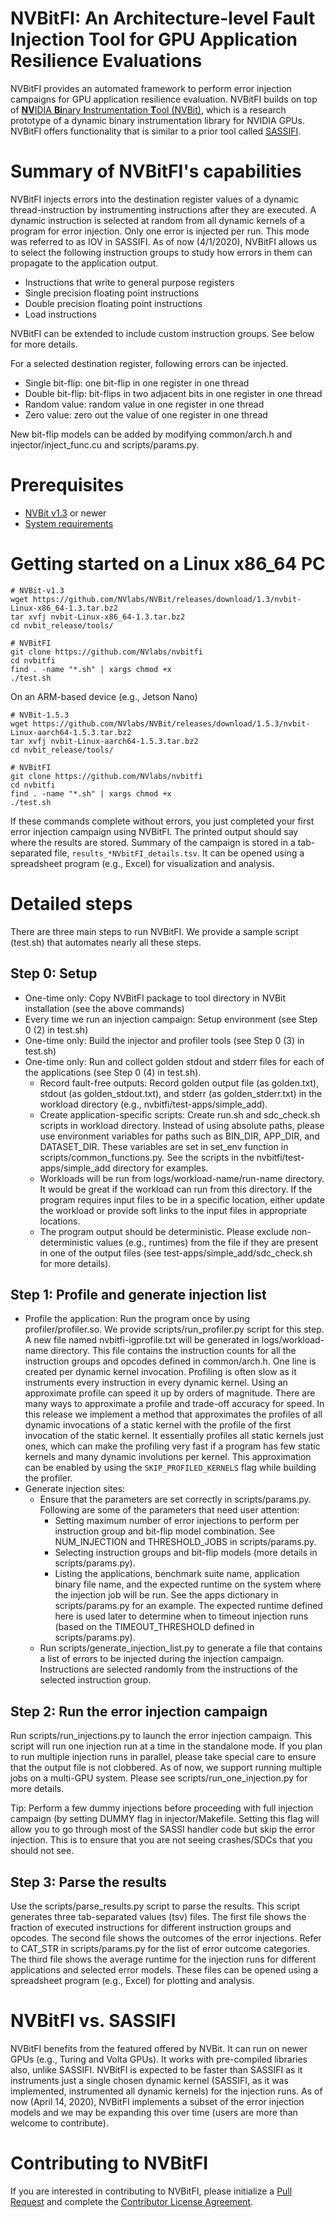 # NVBitFI: An Architecture-level Fault Injection Tool for GPU Application Resilience Evaluations

NVBitFI provides an automated framework to perform error injection campaigns for GPU application resilience evaluation.  NVBitFI builds on top of [**NV**IDIA **Bi**nary **I**nstrumentation **T**ool (NVBit)](https://github.com/NVlabs/NVbit), which is a research prototype of a dynamic binary instrumentation library for NVIDIA GPUs. NVBitFI offers functionality that is similar to a prior tool called [SASSIFI](https://github.com/NVlabs/sassifi).  

# Summary of NVBitFI's capabilities 

NVBitFI injects errors into the destination register values of a dynamic thread-instruction by instrumenting instructions after they are executed.  A dynamic instruction is selected at random from all dynamic kernels of a program for error injection.  Only one error is injected per run.  This mode was referred to as IOV in SASSIFI.  As of now (4/1/2020), NVBitFI allows us to select the following instruction groups to study how errors in them can propagate to the application output.

 * Instructions that write to general purpose registers
 * Single precision floating point instructions
 * Double precision floating point instructions 
 * Load instructions 

NVBitFI can be extended to include custom instruction groups. See below for more details. 

For a selected destination register, following errors can be injected. 

 * Single bit-flip: one bit-flip in one register in one thread
 * Double bit-flip: bit-flips in two adjacent bits in one register in one thread
 * Random value: random value in one register in one thread
 * Zero value: zero out the value of one register in one thread

New bit-flip models can be added by modifying common/arch.h and injector/inject\_func.cu and scripts/params.py. 


# Prerequisites
 * [NVBit v1.3](https://github.com/NVlabs/NVBit/releases/tag/1.3) or newer
 * [System requirements](https://github.com/NVlabs/NVbit#requirements)

# Getting started on a Linux x86\_64 PC
```console
# NVBit-v1.3
wget https://github.com/NVlabs/NVBit/releases/download/1.3/nvbit-Linux-x86_64-1.3.tar.bz2
tar xvfj nvbit-Linux-x86_64-1.3.tar.bz2
cd nvbit_release/tools/

# NVBitFI 
git clone https://github.com/NVlabs/nvbitfi
cd nvbitfi
find . -name "*.sh" | xargs chmod +x
./test.sh
```
On an ARM-based device (e.g., Jetson Nano)
```console
# NVBit-1.5.3
wget https://github.com/NVlabs/NVBit/releases/download/1.5.3/nvbit-Linux-aarch64-1.5.3.tar.bz2
tar xvfj nvbit-Linux-aarch64-1.5.3.tar.bz2
cd nvbit_release/tools/

# NVBitFI 
git clone https://github.com/NVlabs/nvbitfi
cd nvbitfi
find . -name "*.sh" | xargs chmod +x
./test.sh
```

If these commands complete without errors, you just completed your first error injection campaign using NVBitFI. The printed output should say where the results are stored. Summary of the campaign is stored in a tab-separated file, `results_*NVbitFI_details.tsv`. It can be opened using a spreadsheet program (e.g., Excel) for visualization and analysis. 

# Detailed steps 

There are three main steps to run NVBitFI. We provide a sample script (test.sh) that automates nearly all these steps.

## Step 0: Setup

 * One-time only: Copy NVBitFI package to tool directory in NVBit installation (see the above commands) 
 * Every time we run an injection campaign: Setup environment (see Step 0 (2) in test.sh)
 * One-time only: Build the injector and profiler tools (see Step 0 (3) in test.sh)
 * One-time only: Run and collect golden stdout and stderr files for each of the applications (see Step 0 (4) in test.sh). 
    * Record fault-free outputs: Record golden output file (as golden.txt), stdout (as golden\_stdout.txt), and stderr (as golden\_stderr.txt) in the workload directory (e.g., nvbitfi/test-apps/simple\_add).
    * Create application-specific scripts: Create run.sh and sdc\_check.sh scripts in workload directory. Instead of using absolute paths, please use environment variables for paths such as BIN\_DIR, APP\_DIR, and DATASET\_DIR. These variables are set in set\_env function in scripts/common\_functions.py. See the scripts in the nvbitfi/test-apps/simple\_add directory for examples.
    * Workloads will be run from logs/workload-name/run-name directory. It would be great if the workload can run from this directory. If the program requires input files to be in a specific location, either update the workload or provide soft links to the input files in appropriate locations. 
    * The program output should be deterministic. Please exclude non-deterministic values (e.g., runtimes) from the file if they are present in one of the output files (see test-apps/simple\_add/sdc\_check.sh for more details).

## Step 1: Profile and generate injection list

 * Profile the application: Run the program once by using profiler/profiler.so. We provide scripts/run\_profiler.py script for this step. A new file named nvbitfi-igprofile.txt will be generated in logs/workload-name directory. This file contains the instruction counts for all the instruction groups and opcodes defined in common/arch.h. One line is created per dynamic kernel invocation.
   Profiling is often slow as it instruments every instruction in every dynamic kernel. Using an approximate profile can speed it up by orders of magnitude. There are many ways to approximate a profile and trade-off accuracy for speed. In this release we implement a method that approximates the profiles of all dynamic invocations of a static kernel with the profile of the first invocation of the static kernel. It essentially profiles all static kernels just ones, which can make the profiling very fast if a program has few static kernels and many dynamic involutions per kernel. This approximation can be enabled by using the `SKIP_PROFILED_KERNELS` flag while building the profiler. 
 * Generate injection sites:
    * Ensure that the parameters are set correctly in scripts/params.py.  Following are some of the parameters that need user attention: 
		* Setting maximum number of error injections to perform per instruction group and bit-flip model combination. See NUM\_INJECTION and THRESHOLD\_JOBS in scripts/params.py. 
		* Selecting instruction groups and bit-flip models (more details in scripts/params.py). 
		* Listing the applications, benchmark suite name, application binary file name, and the expected runtime on the system where the injection job will be run. See the apps dictionary in scripts/params.py for an example. The expected runtime defined here is used later to determine when to timeout injection runs (based on the TIMEOUT\_THRESHOLD defined in scripts/params.py).
    * Run scripts/generate\_injection\_list.py to generate a file that contains a list of errors to be injected during the injection campaign. Instructions are selected randomly from the instructions of the selected instruction group. 

## Step 2: Run the error injection campaign

Run scripts/run\_injections.py to launch the error injection campaign. This script will run one injection run at a time in the standalone mode.  If you plan to run multiple injection runs in parallel, please take special care to ensure that the output file is not clobbered. As of now, we support running multiple jobs on a multi-GPU system. Please see scripts/run\_one\_injection.py for more details. 

Tip: Perform a few dummy injections before proceeding with full injection campaign (by setting DUMMY flag in injector/Makefile. Setting this flag will allow you to go through most of the SASSI handler code but skip the error injection. This is to ensure that you are not seeing crashes/SDCs that you should not see.

## Step 3: Parse the results

Use the scripts/parse\_results.py script to parse the results. This script generates three tab-separated values (tsv) files. The first file shows the fraction of executed instructions for different instruction groups and opcodes. The second file shows the outcomes of the error injections.  Refer to CAT\_STR in scripts/params.py for the list of error outcome categories. The third file shows the average runtime for the injection runs for different applications and selected error models. These files can be opened using a spreadsheet program (e.g., Excel) for plotting and analysis.



# NVBitFI vs. SASSIFI

NVBitFI benefits from the featured offered by NVBit. It can run on newer GPUs (e.g., Turing and Volta GPUs). It works with pre-compiled libraries also, unlike SASSIFI. NVBitFI is expected to be faster than SASSIFI as it instruments just a single chosen dynamic kernel (SASSIFI, as it was implemented, instrumented all dynamic kernels) for the injection runs.  As of now (April 14, 2020), NVBitFI implements a subset of the error injection models and we may be expanding this over time (users are more than welcome to contribute). 



# Contributing to NVBitFI

If you are interested in contributing to NVBitFI, please initialize a [Pull Request](https://help.github.com/en/github/collaborating-with-issues-and-pull-requests/about-pull-requests) and complete the [Contributor License Agreement](https://www.apache.org/licenses/icla.pdf).
